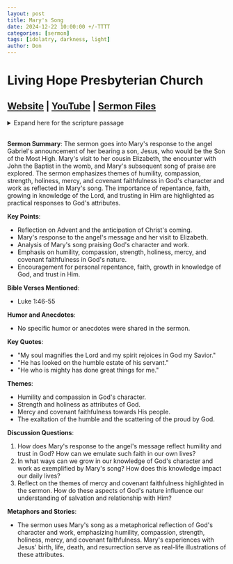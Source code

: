 ```yaml
---
layout: post
title: Mary's Song
date: 2024-12-22 10:00:00 +/-TTTT
categories: [sermon]
tags: [idolatry, darkness, light]
author: Don
---
```


# Living Hope Presbyterian Church

## [Website](https://www.livinghopepresbyterian.org/) | [YouTube](https://www.youtube.com/@LivingHopePresbyterianChurch) | [Sermon Files](https://github.com/jobian-ai/LHP-Sermons/tree/main/sermons/24-12-22)

<details closed>
  <summary>Expand here for the scripture passage</summary>
<br/><br/><i> Luke 1:46-55
And Mary said,
 “My soul magnifies the Lord,
  and my spirit rejoices in God my Savior,
48 for he has looked on the humble estate of his servant.
 For behold, from now on all generations will call me blessed;
 for he who is mighty has done great things for me,
 and holy is his name.
 And his mercy is for those who fear him
 from generation to generation.
 He has shown strength with his arm;
 he has scattered the proud in the thoughts of their hearts;
 he has brought down the mighty from their thrones
 and exalted those of humble estate;
 he has filled the hungry with good things,
 and the rich he has sent away empty.
 He has helped his servant Israel,
 in remembrance of his mercy,
 as he spoke to our fathers,
 to Abraham and to his offspring forever.”
<br/><br/></i>
ESV: The Holy Bible, English Standard Version ©2011 Crossway Bibles, a division of Good News Publishers.  All rights reserved.
<br/><br/>
</details>
<br/>

**Sermon Summary**:
The sermon goes into Mary's response to the angel Gabriel's announcement of her bearing a son, Jesus, who would be the Son of the Most High. Mary's visit to her cousin Elizabeth, the encounter with John the Baptist in the womb, and Mary's subsequent song of praise are explored. The sermon emphasizes themes of humility, compassion, strength, holiness, mercy, and covenant faithfulness in God's character and work as reflected in Mary's song. The importance of repentance, faith, growing in knowledge of the Lord, and trusting in Him are highlighted as practical responses to God's attributes.

**Key Points**:

- Reflection on Advent and the anticipation of Christ's coming.
- Mary's response to the angel's message and her visit to Elizabeth.
- Analysis of Mary's song praising God's character and work.
- Emphasis on humility, compassion, strength, holiness, mercy, and covenant faithfulness in God's nature.
- Encouragement for personal repentance, faith, growth in knowledge of God, and trust in Him.

**Bible Verses Mentioned**:

- Luke 1:46-55

**Humor and Anecdotes**:

- No specific humor or anecdotes were shared in the sermon.

**Key Quotes**:

- "My soul magnifies the Lord and my spirit rejoices in God my Savior."
- "He has looked on the humble estate of his servant."
- "He who is mighty has done great things for me."

**Themes**:

- Humility and compassion in God's character.
- Strength and holiness as attributes of God.
- Mercy and covenant faithfulness towards His people.
- The exaltation of the humble and the scattering of the proud by God.

**Discussion Questions**:

1. How does Mary's response to the angel's message reflect humility and trust in God? How can we emulate such faith in our own lives?
2. In what ways can we grow in our knowledge of God's character and work as exemplified by Mary's song? How does this knowledge impact our daily lives?
3. Reflect on the themes of mercy and covenant faithfulness highlighted in the sermon. How do these aspects of God's nature influence our understanding of salvation and relationship with Him?

**Metaphors and Stories**:

- The sermon uses Mary's song as a metaphorical reflection of God's character and work, emphasizing humility, compassion, strength, holiness, mercy, and covenant faithfulness. Mary's experiences with Jesus' birth, life, death, and resurrection serve as real-life illustrations of these attributes.
